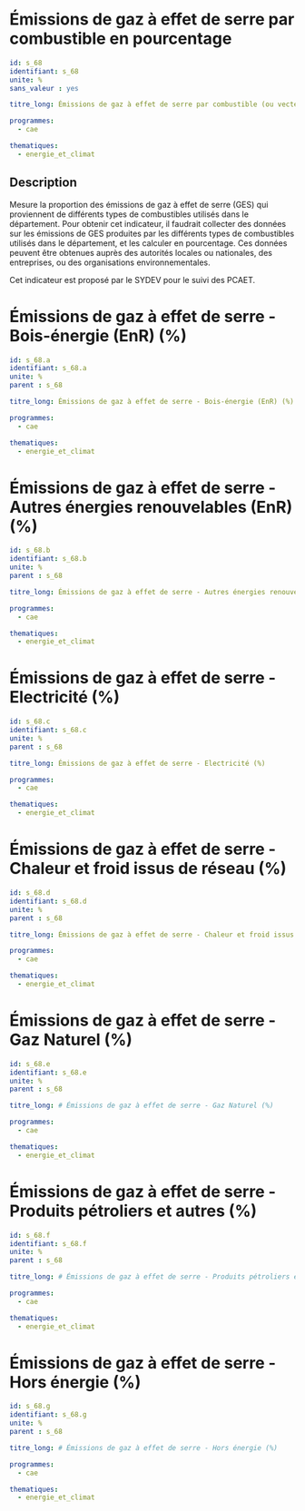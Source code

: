 # Émissions de gaz à effet de serre par combustible en pourcentage

```yaml
id: s_68
identifiant: s_68
unite: %
sans_valeur : yes

titre_long: Émissions de gaz à effet de serre par combustible (ou vecteur énergétique) en pourcentage

programmes:
  - cae

thematiques:
  - energie_et_climat
```
## Description
Mesure la proportion des émissions de gaz à effet de serre (GES) qui proviennent de différents types de combustibles utilisés dans le département. Pour obtenir cet indicateur, il faudrait collecter des données sur les émissions de GES produites par les différents types de combustibles utilisés dans le département, et les calculer en pourcentage. Ces données peuvent être obtenues auprès des autorités locales ou nationales, des entreprises, ou des organisations environnementales.

Cet indicateur est proposé par le SYDEV pour le suivi des PCAET.

# Émissions de gaz à effet de serre - Bois-énergie (EnR) (%)

```yaml
id: s_68.a
identifiant: s_68.a
unite: %
parent : s_68

titre_long: Émissions de gaz à effet de serre - Bois-énergie (EnR) (%)

programmes:
  - cae

thematiques:
  - energie_et_climat
```

# Émissions de gaz à effet de serre - Autres énergies renouvelables (EnR) (%)

```yaml
id: s_68.b
identifiant: s_68.b
unite: %
parent : s_68

titre_long: Émissions de gaz à effet de serre - Autres énergies renouvelables (EnR) (%)

programmes:
  - cae

thematiques:
  - energie_et_climat
```
# Émissions de gaz à effet de serre - Electricité (%)

```yaml
id: s_68.c
identifiant: s_68.c
unite: %
parent : s_68

titre_long: Émissions de gaz à effet de serre - Electricité (%)

programmes:
  - cae

thematiques:
  - energie_et_climat
```
# Émissions de gaz à effet de serre - Chaleur et froid issus de réseau (%)

```yaml
id: s_68.d
identifiant: s_68.d
unite: %
parent : s_68

titre_long: Émissions de gaz à effet de serre - Chaleur et froid issus de réseau (%)

programmes:
  - cae

thematiques:
  - energie_et_climat
```

# Émissions de gaz à effet de serre - Gaz Naturel (%)

```yaml
id: s_68.e
identifiant: s_68.e
unite: %
parent : s_68

titre_long: # Émissions de gaz à effet de serre - Gaz Naturel (%)

programmes:
  - cae

thematiques:
  - energie_et_climat
```
# Émissions de gaz à effet de serre - Produits pétroliers et autres (%)

```yaml
id: s_68.f
identifiant: s_68.f
unite: %
parent : s_68

titre_long: # Émissions de gaz à effet de serre - Produits pétroliers et autres (%)

programmes:
  - cae

thematiques:
  - energie_et_climat
```
# Émissions de gaz à effet de serre - Hors énergie (%)

```yaml
id: s_68.g
identifiant: s_68.g
unite: %
parent : s_68

titre_long: # Émissions de gaz à effet de serre - Hors énergie (%)

programmes:
  - cae

thematiques:
  - energie_et_climat
```
